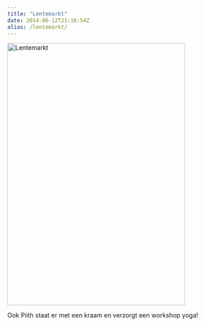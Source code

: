 ```yaml
---
title: "Lentemarkt"
date: 2014-06-12T21:16:54Z
alias: /lentemarkt/
---
```

<img class="alignnone size-full wp-image-745" src="https://res.cloudinary.com/piith/image/upload/2014/06/10299108_1510746682474231_4158602830899480237_n.png" alt="Lentemarkt" width="403" height="596" />

Ook Piith staat er met een kraam en verzorgt een workshop yoga!